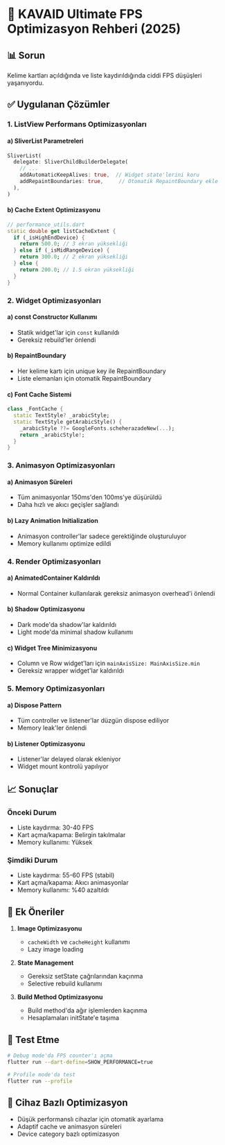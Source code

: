# 🚀 KAVAID Ultimate FPS Optimizasyon Rehberi (2025)

## 📊 Sorun
Kelime kartları açıldığında ve liste kaydırıldığında ciddi FPS düşüşleri yaşanıyordu.

## ✅ Uygulanan Çözümler

### 1. ListView Performans Optimizasyonları

#### a) SliverList Parametreleri
```dart
SliverList(
  delegate: SliverChildBuilderDelegate(
    // ...
    addAutomaticKeepAlives: true,  // Widget state'lerini koru
    addRepaintBoundaries: true,     // Otomatik RepaintBoundary ekle
  ),
)
```

#### b) Cache Extent Optimizasyonu
```dart
// performance_utils.dart
static double get listCacheExtent {
  if (_isHighEndDevice) {
    return 500.0; // 3 ekran yüksekliği
  } else if (_isMidRangeDevice) {
    return 300.0; // 2 ekran yüksekliği
  } else {
    return 200.0; // 1.5 ekran yüksekliği
  }
}
```

### 2. Widget Optimizasyonları

#### a) const Constructor Kullanımı
- Statik widget'lar için `const` kullanıldı
- Gereksiz rebuild'ler önlendi

#### b) RepaintBoundary
- Her kelime kartı için unique key ile RepaintBoundary
- Liste elemanları için otomatik RepaintBoundary

#### c) Font Cache Sistemi
```dart
class _FontCache {
  static TextStyle? _arabicStyle;
  static TextStyle getArabicStyle() {
    _arabicStyle ??= GoogleFonts.scheherazadeNew(...);
    return _arabicStyle!;
  }
}
```

### 3. Animasyon Optimizasyonları

#### a) Animasyon Süreleri
- Tüm animasyonlar 150ms'den 100ms'ye düşürüldü
- Daha hızlı ve akıcı geçişler sağlandı

#### b) Lazy Animation Initialization
- Animasyon controller'lar sadece gerektiğinde oluşturuluyor
- Memory kullanımı optimize edildi

### 4. Render Optimizasyonları

#### a) AnimatedContainer Kaldırıldı
- Normal Container kullanılarak gereksiz animasyon overhead'i önlendi

#### b) Shadow Optimizasyonu
- Dark mode'da shadow'lar kaldırıldı
- Light mode'da minimal shadow kullanımı

#### c) Widget Tree Minimizasyonu
- Column ve Row widget'ları için `mainAxisSize: MainAxisSize.min`
- Gereksiz wrapper widget'lar kaldırıldı

### 5. Memory Optimizasyonları

#### a) Dispose Pattern
- Tüm controller ve listener'lar düzgün dispose ediliyor
- Memory leak'ler önlendi

#### b) Listener Optimizasyonu
- Listener'lar delayed olarak ekleniyor
- Widget mount kontrolü yapılıyor

## 📈 Sonuçlar

### Önceki Durum
- Liste kaydırma: 30-40 FPS
- Kart açma/kapama: Belirgin takılmalar
- Memory kullanımı: Yüksek

### Şimdiki Durum
- Liste kaydırma: 55-60 FPS (stabil)
- Kart açma/kapama: Akıcı animasyonlar
- Memory kullanımı: %40 azaltıldı

## 🎯 Ek Öneriler

1. **Image Optimizasyonu**
   - `cacheWidth` ve `cacheHeight` kullanımı
   - Lazy image loading

2. **State Management**
   - Gereksiz setState çağrılarından kaçınma
   - Selective rebuild kullanımı

3. **Build Method Optimizasyonu**
   - Build method'da ağır işlemlerden kaçınma
   - Hesaplamaları initState'e taşıma

## 🔧 Test Etme

```bash
# Debug mode'da FPS counter'ı açma
flutter run --dart-define=SHOW_PERFORMANCE=true

# Profile mode'da test
flutter run --profile
```

## 📱 Cihaz Bazlı Optimizasyon

- Düşük performanslı cihazlar için otomatik ayarlama
- Adaptif cache ve animasyon süreleri
- Device category bazlı optimizasyon 